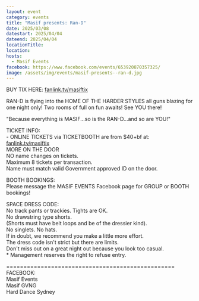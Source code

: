 ```yaml
---
layout: event
category: events
title: "Masif presents: Ran-D"
date: 2025/03/08
datestart: 2025/04/04
dateend: 2025/04/04
locationTitle:
location:
hosts:
  - Masif Events
facebook: https://www.facebook.com/events/653920870357325/
image: /assets/img/events/masif-presents--ran-d.jpg
---
```


BUY TIX HERE: [fanlink.tv/masiftix](https://l.facebook.com/l.php?u=http%3A%2F%2Ffanlink.tv%2Fmasiftix%3Ffbclid%3DIwZXh0bgNhZW0CMTAAAR3ywcQYQsl5EcoQ1DR1mjs_c2If7vWaTh__FLaZ9087L_123yb-eDd4tyw_aem_ENhVmIs09lGtqIsN0G9agg&h=AT0Xpgsfbbgg1mK6KXYDHiYpNYAgx7jgQVZv72Gah9OOIcyMNSv_9tDZMvJ-1aaOASStdmtPwjNakxaq-r_mUBmUnTZWJe8elH04BkJsKnny0fWU89ZqlxepgS4WVlCPNMDbE1xy8ZTTTp0sVrUs86c&__tn__=q&c[0]=AT28WSIDG6HmWaGJlHQeKKu8hg0HE8fjPFWr-KSAZMWABmgO4UMvl8zo5AluFWo8UFsIqiEVQZdmyh3EHn7PkmMEosmXnwGUCG_DKNCRMe0TtXt-6U59LBklhLnoc0cp6zWXvwe9Lo7T8aKloodAqTqU2xqHndr1nyBvEw)

RAN-D is flying into the HOME OF THE HARDER STYLES all guns blazing for one night only! Two rooms of full on fun awaits! See YOU there!

"Because everything is MASIF...so is the RAN-D...and so are YOU!"

TICKET INFO:  
\- ONLINE TICKETS via TICKETBOOTH are from $40+bf at: [fanlink.tv/masiftix](https://l.facebook.com/l.php?u=http%3A%2F%2Ffanlink.tv%2Fmasiftix%3Ffbclid%3DIwZXh0bgNhZW0CMTAAAR2wPS3VEKS4bBL8516fiJxWaOcyfJ81dyBEoXn2t1hcVPeeW3HKnVz-dVc_aem_WfZITFfSDsHrcpyTGfumGg&h=AT0Xpgsfbbgg1mK6KXYDHiYpNYAgx7jgQVZv72Gah9OOIcyMNSv_9tDZMvJ-1aaOASStdmtPwjNakxaq-r_mUBmUnTZWJe8elH04BkJsKnny0fWU89ZqlxepgS4WVlCPNMDbE1xy8ZTTTp0sVrUs86c&__tn__=q&c[0]=AT28WSIDG6HmWaGJlHQeKKu8hg0HE8fjPFWr-KSAZMWABmgO4UMvl8zo5AluFWo8UFsIqiEVQZdmyh3EHn7PkmMEosmXnwGUCG_DKNCRMe0TtXt-6U59LBklhLnoc0cp6zWXvwe9Lo7T8aKloodAqTqU2xqHndr1nyBvEw)  
MORE ON THE DOOR  
NO name changes on tickets.  
Maximum 8 tickets per transaction.  
Name must match valid Government approved ID on the door.

BOOTH BOOKINGS:  
Please message the MASIF EVENTS Facebook page for GROUP or BOOTH bookings!

SPACE DRESS CODE:  
No track pants or trackies. Tights are OK.  
No drawstring type shorts.  
(Shorts must have belt loops and be of the dressier kind).  
No singlets. No hats.  
If in doubt, we recommend you make a little more effort.  
The dress code isn't strict but there are limits.  
Don't miss out on a great night out because you look too casual.  
\* Management reserves the right to refuse entry.

\=================================================  
FACEBOOK:  
Masif Events  
Masif GVNG  
Hard Dance Sydney
